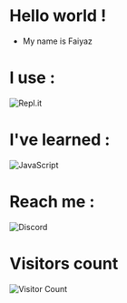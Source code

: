 # Hello world !

- My name is Faiyaz


# I use :
![Repl.it](https://img.shields.io/badge/Repl.it-%230D101E.svg?style=for-the-badge&logo=replit&logoColor=white)


# I've learned : 
![JavaScript](https://img.shields.io/badge/javascript-%23323330.svg?style=for-the-badge&logo=javascript&logoColor=%23F7DF1E)

# Reach me :
![Discord](https://img.shields.io/badge/%3CFaiyaz%3E-%237289DA.svg?style=for-the-badge&logo=discord&logoColor=white)

# Visitors count
![Visitor Count](https://profile-counter.glitch.me/FAYAZ1201/count.svg)


